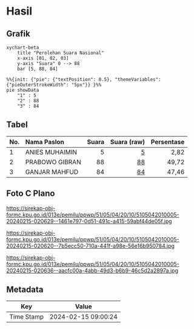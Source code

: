 # Hasil

## Grafik

```mermaid
xychart-beta
    title "Perolehan Suara Nasional"
    x-axis [01, 02, 03]
    y-axis "Suara" 0 --> 88
    bar [5, 88, 84]
```

```mermaid
%%{init: {"pie": {"textPosition": 0.5}, "themeVariables": {"pieOuterStrokeWidth": "5px"}} }%%
pie showData
    "1" : 5
    "2" : 88
    "3" : 84
```

## Tabel

| No. | Nama Paslon    | Suara | Suara (raw) | Persentase |
|:--- |:-------------- | -----:| -----------:| ----------:|
| 1   | ANIES MUHAIMIN | 5     | [5][p-1]    | 2,82       |
| 2   | PRABOWO GIBRAN | 88    | [88][p-2]   | 49,72      |
| 3   | GANJAR MAHFUD  | 84    | [84][p-3]   | 47,46      |


[p-1]: https://github.com/gigit-pemilu/pemilu-2024/blob/main/pilpres/hitung-suara/sub/51-bali/sub/05-klungkung/sub/04-dawan/sub/2010-pikat/sub/005-tps/sub/paslon-1.txt
[p-2]: https://github.com/gigit-pemilu/pemilu-2024/blob/main/pilpres/hitung-suara/sub/51-bali/sub/05-klungkung/sub/04-dawan/sub/2010-pikat/sub/005-tps/sub/paslon-2.txt
[p-3]: https://github.com/gigit-pemilu/pemilu-2024/blob/main/pilpres/hitung-suara/sub/51-bali/sub/05-klungkung/sub/04-dawan/sub/2010-pikat/sub/005-tps/sub/paslon-3.txt

## Foto C Plano

https://sirekap-obj-formc.kpu.go.id/013e/pemilu/ppwp/51/05/04/20/10/5105042010005-20240215-020629--1461e797-0d51-491c-a415-59abf44de05f.jpg

https://sirekap-obj-formc.kpu.go.id/013e/pemilu/ppwp/51/05/04/20/10/5105042010005-20240215-020620--7b5ecc50-710a-441f-a98e-56e16b950784.jpg

https://sirekap-obj-formc.kpu.go.id/013e/pemilu/ppwp/51/05/04/20/10/5105042010005-20240215-020636--aacfc00a-4abb-49d3-b6b9-46c5d2a2897a.jpg


## Metadata

| Key        | Value               |
| ---------- | ------------------- |
| Time Stamp | 2024-02-15 09:00:24 |



